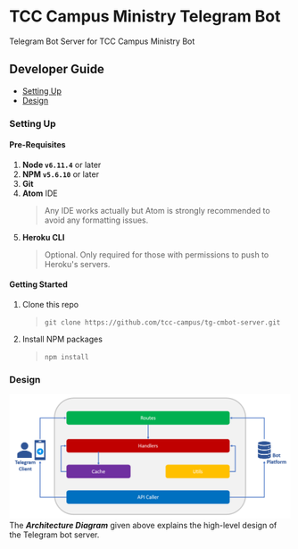 # TCC Campus Ministry Telegram Bot
Telegram Bot Server for TCC Campus Ministry Bot

## Developer Guide
* [Setting Up](#setting-up)
* [Design](#design)

### Setting Up

#### Pre-Requisites

1. **Node `v6.11.4`** or later
2. **NPM `v5.6.10`** or later
3. **Git**
4. **Atom** IDE
    > Any IDE works actually but Atom is strongly recommended to avoid any formatting issues.
5. **Heroku CLI**
    > Optional. Only required for those with permissions to push to Heroku's servers.

#### Getting Started

1. Clone this repo
   > `git clone https://github.com/tcc-campus/tg-cmbot-server.git`
2. Install NPM packages
   > `npm install`
   
### Design

<img src="docs/diagrams/Architecture.png" width="600"><br>
The **_Architecture Diagram_** given above explains the high-level design of the Telegram bot server.
